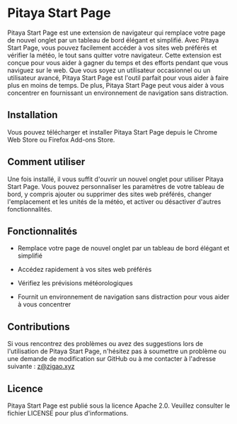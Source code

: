 # Pitaya Start Page

Pitaya Start Page est une extension de navigateur qui remplace votre page de nouvel onglet par un tableau de bord élégant et simplifié. Avec Pitaya Start Page, vous pouvez facilement accéder à vos sites web préférés et vérifier la météo, le tout sans quitter votre navigateur. Cette extension est conçue pour vous aider à gagner du temps et des efforts pendant que vous naviguez sur le web. Que vous soyez un utilisateur occasionnel ou un utilisateur avancé, Pitaya Start Page est l'outil parfait pour vous aider à faire plus en moins de temps. De plus, Pitaya Start Page peut vous aider à vous concentrer en fournissant un environnement de navigation sans distraction.

## Installation

Vous pouvez télécharger et installer Pitaya Start Page depuis le Chrome Web Store ou Firefox Add-ons Store.

## Comment utiliser

Une fois installé, il vous suffit d'ouvrir un nouvel onglet pour utiliser Pitaya Start Page. Vous pouvez personnaliser les paramètres de votre tableau de bord, y compris ajouter ou supprimer des sites web préférés, changer l'emplacement et les unités de la météo, et activer ou désactiver d'autres fonctionnalités.

## Fonctionnalités

- Remplace votre page de nouvel onglet par un tableau de bord élégant et simplifié

- Accédez rapidement à vos sites web préférés

- Vérifiez les prévisions météorologiques

- Fournit un environnement de navigation sans distraction pour vous aider à vous concentrer

## Contributions

Si vous rencontrez des problèmes ou avez des suggestions lors de l'utilisation de Pitaya Start Page, n'hésitez pas à soumettre un problème ou une demande de modification sur GitHub ou à me contacter à l'adresse suivante : z@zigao.xyz

## Licence

Pitaya Start Page est publié sous la licence Apache 2.0. Veuillez consulter le fichier LICENSE pour plus d'informations.
